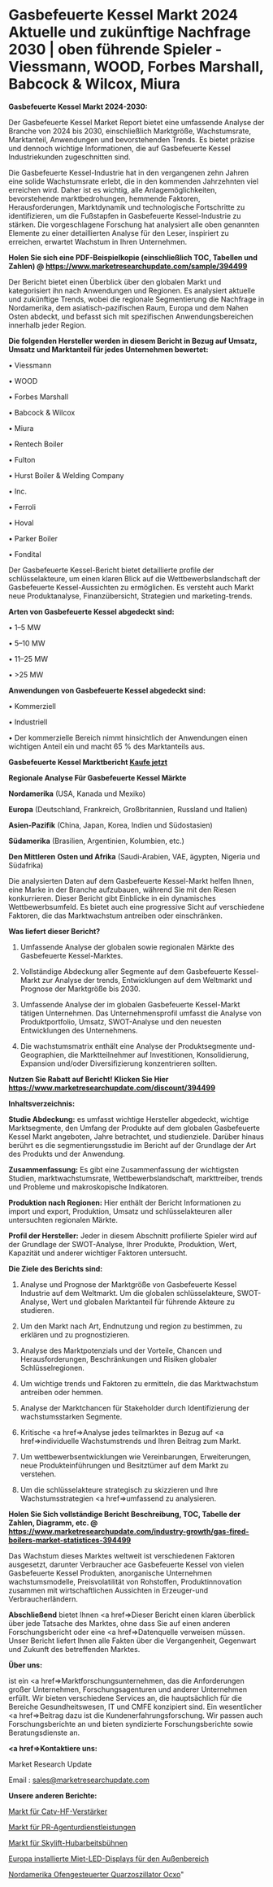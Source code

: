 # Gasbefeuerte Kessel Markt 2024 Aktuelle und zukünftige Nachfrage 2030 | oben führende Spieler - Viessmann, WOOD, Forbes Marshall, Babcock & Wilcox, Miura

<strong>Gasbefeuerte Kessel Markt 2024-2030:</strong>

Der Gasbefeuerte Kessel Market Report bietet eine umfassende Analyse der Branche von 2024 bis 2030, einschließlich Marktgröße, Wachstumsrate, Marktanteil, Anwendungen und bevorstehenden Trends. Es bietet präzise und dennoch wichtige Informationen, die auf Gasbefeuerte Kessel Industriekunden zugeschnitten sind.

Die Gasbefeuerte Kessel-Industrie hat in den vergangenen zehn Jahren eine solide Wachstumsrate erlebt, die in den kommenden Jahrzehnten viel erreichen wird. Daher ist es wichtig, alle Anlagemöglichkeiten, bevorstehende marktbedrohungen, hemmende Faktoren, Herausforderungen, Marktdynamik und technologische Fortschritte zu identifizieren, um die Fußstapfen in Gasbefeuerte Kessel-Industrie zu stärken. Die vorgeschlagene Forschung hat analysiert alle oben genannten Elemente zu einer detaillierten Analyse für den Leser, inspiriert zu erreichen, erwartet Wachstum in Ihren Unternehmen.

<strong>Holen Sie sich eine PDF-Beispielkopie (einschließlich TOC, Tabellen und Zahlen) @
</strong><strong><a href=https://www.marketresearchupdate.com/sample/394499><strong>https://www.marketresearchupdate.com/sample/394499</u></font></a></strong></strong>

Der Bericht bietet einen Überblick über den globalen Markt und kategorisiert ihn nach Anwendungen und Regionen. Es analysiert aktuelle und zukünftige Trends, wobei die regionale Segmentierung die Nachfrage in Nordamerika, dem asiatisch-pazifischen Raum, Europa und dem Nahen Osten abdeckt, und befasst sich mit spezifischen Anwendungsbereichen innerhalb jeder Region.

<strong>Die folgenden Hersteller werden in diesem Bericht in Bezug auf Umsatz, Umsatz und Marktanteil für jedes Unternehmen bewertet:</strong>

• Viessmann

• WOOD

• Forbes Marshall

• Babcock & Wilcox

• Miura

• Rentech Boiler

• Fulton

• Hurst Boiler & Welding Company

• Inc.

• Ferroli

• Hoval

• Parker Boiler

• Fondital

Der Gasbefeuerte Kessel-Bericht bietet detaillierte profile der schlüsselakteure, um einen klaren Blick auf die Wettbewerbslandschaft der Gasbefeuerte Kessel-Aussichten zu ermöglichen. Es versteht auch Markt neue Produktanalyse, Finanzübersicht, Strategien und marketing-trends.

<strong>Arten von Gasbefeuerte Kessel abgedeckt sind:</strong>

• 1–5 MW

• 5–10 MW

• 11–25 MW

• >25 MW

<strong>Anwendungen von Gasbefeuerte Kessel abgedeckt sind:</strong>

• Kommerziell

• Industriell

• Der kommerzielle Bereich nimmt hinsichtlich der Anwendungen einen wichtigen Anteil ein und macht 65 % des Marktanteils aus.

<strong>Gasbefeuerte Kessel Marktbericht <a href=https://www.marketresearchupdate.com/buynow/394499>Kaufe jetzt</a></strong>

<strong>Regionale Analyse Für Gasbefeuerte Kessel Märkte</strong>

<strong>Nordamerika</strong> (USA, Kanada und Mexiko)

<strong>Europa</strong> (Deutschland, Frankreich, Großbritannien, Russland und Italien)

<strong>Asien-Pazifik</strong> (China, Japan, Korea, Indien und Südostasien)

<strong>Südamerika</strong> (Brasilien, Argentinien, Kolumbien, etc.)

<strong>Den Mittleren</strong> <strong>Osten und Afrika</strong> (Saudi-Arabien, VAE, ägypten, Nigeria und Südafrika)

Die analysierten Daten auf dem Gasbefeuerte Kessel-Markt helfen Ihnen, eine Marke in der Branche aufzubauen, während Sie mit den Riesen konkurrieren. Dieser Bericht gibt Einblicke in ein dynamisches Wettbewerbsumfeld. Es bietet auch eine progressive Sicht auf verschiedene Faktoren, die das Marktwachstum antreiben oder einschränken.

<strong>Was liefert dieser Bericht?</strong>

1. Umfassende Analyse der globalen sowie regionalen Märkte des Gasbefeuerte Kessel-Marktes.

2. Vollständige Abdeckung aller Segmente auf dem Gasbefeuerte Kessel-Markt zur Analyse der trends, Entwicklungen auf dem Weltmarkt und Prognose der Marktgröße bis 2030.

3. Umfassende Analyse der im globalen Gasbefeuerte Kessel-Markt tätigen Unternehmen. Das Unternehmensprofil umfasst die Analyse von Produktportfolio, Umsatz, SWOT-Analyse und den neuesten Entwicklungen des Unternehmens.

4. Die wachstumsmatrix enthält eine Analyse der Produktsegmente und-Geographien, die Marktteilnehmer auf Investitionen, Konsolidierung, Expansion und/oder Diversifizierung konzentrieren sollten.

<strong>Nutzen Sie Rabatt auf Bericht! Klicken Sie Hier
</strong><strong><a href=https://www.marketresearchupdate.com/discount/394499>https://www.marketresearchupdate.com/discount/394499</b></u></font></strong></a>

<strong>Inhaltsverzeichnis:</strong>

<strong>Studie Abdeckung:</strong> es umfasst wichtige Hersteller abgedeckt, wichtige Marktsegmente, den Umfang der Produkte auf dem globalen Gasbefeuerte Kessel Markt angeboten, Jahre betrachtet, und studienziele. Darüber hinaus berührt es die segmentierungsstudie im Bericht auf der Grundlage der Art des Produkts und der Anwendung.

<strong>Zusammenfassung:</strong> Es gibt eine Zusammenfassung der wichtigsten Studien, marktwachstumsrate, Wettbewerbslandschaft, markttreiber, trends und Probleme und makroskopische Indikatoren.

<strong>Produktion nach Regionen:</strong> Hier enthält der Bericht Informationen zu import und export, Produktion, Umsatz und schlüsselakteuren aller untersuchten regionalen Märkte.

<strong>Profil der Hersteller:</strong> Jeder in diesem Abschnitt profilierte Spieler wird auf der Grundlage der SWOT-Analyse, Ihrer Produkte, Produktion, Wert, Kapazität und anderer wichtiger Faktoren untersucht.

<strong>Die Ziele des Berichts sind:</strong>

1) Analyse und Prognose der Marktgröße von Gasbefeuerte Kessel Industrie auf dem Weltmarkt.
Um die globalen schlüsselakteure, SWOT-Analyse, Wert und globalen Marktanteil für führende Akteure zu studieren.

2) Um den Markt nach Art, Endnutzung und region zu bestimmen, zu erklären und zu prognostizieren.

3) Analyse des Marktpotenzials und der Vorteile, Chancen und Herausforderungen, Beschränkungen und Risiken globaler Schlüsselregionen.

4) Um wichtige trends und Faktoren zu ermitteln, die das Marktwachstum antreiben oder hemmen.

5) Analyse der Marktchancen für Stakeholder durch Identifizierung der wachstumsstarken Segmente.

6) Kritische <a href=>Analyse</a> jedes teilmarktes in Bezug auf <a href=>individuelle</a> Wachstumstrends und Ihren Beitrag zum Markt.

7) Um wettbewerbsentwicklungen wie Vereinbarungen, Erweiterungen, neue Produkteinführungen und Besitztümer auf dem Markt zu verstehen.

8) Um die schlüsselakteure strategisch zu skizzieren und Ihre Wachstumsstrategien <a href=>umfassend</a> zu analysieren.

<strong>Holen Sie Sich vollständige Bericht Beschreibung, TOC, Tabelle der Zahlen, Diagramm, etc. @ </strong><strong><a href=https://www.marketresearchupdate.com/industry-growth/gas-fired-boilers-market-statistices-394499>https://www.marketresearchupdate.com/industry-growth/gas-fired-boilers-market-statistices-394499</a></font></strong>

Das Wachstum dieses Marktes weltweit ist verschiedenen Faktoren ausgesetzt, darunter Verbraucher ace Gasbefeuerte Kessel von vielen Gasbefeuerte Kessel Produkten, anorganische Unternehmen wachstumsmodelle, Preisvolatilität von Rohstoffen, Produktinnovation zusammen mit wirtschaftlichen Aussichten in Erzeuger-und Verbraucherländern.

<strong>Abschließend</strong> bietet Ihnen <a href=>Dieser</a> Bericht einen klaren überblick über jede Tatsache des Marktes, ohne dass Sie auf einen anderen Forschungsbericht oder eine <a href=>Datenquelle</a> verweisen müssen. Unser Bericht liefert Ihnen alle Fakten über die Vergangenheit, Gegenwart und Zukunft des betreffenden Marktes.

<strong>Über uns:</strong>

 ist ein <a href=>Marktfors</a>chungsunternehmen, das die Anforderungen großer Unternehmen, Forschungsagenturen und anderer Unternehmen erfüllt. Wir bieten verschiedene Services an, die hauptsächlich für die Bereiche Gesundheitswesen, IT und CMFE konzipiert sind. Ein wesentlicher <a href=>Beitrag</a> dazu ist die Kundenerfahrungsforschung. Wir passen auch Forschungsberichte an und bieten syndizierte Forschungsberichte sowie Beratungsdienste an.

<strong><a href=>Kontaktiere uns:</a></strong>

Market Research Update

Email : sales@marketresearchupdate.com

<strong>Unsere anderen Berichte:</strong>

<a href=https://www.linkedin.com/pulse/catv-rf-amplifiers-market-2023-size-growth-trends-cost>Markt für Catv-HF-Verstärker</a>

<a href=https://www.linkedin.com/pulse/public-relation-agency-service-market-analysis-segment>Markt für PR-Agenturdienstleistungen</a>

<a href=https://www.linkedin.com/pulse/skylift-aerial-platforms-market-analysis-segment>Markt für Skylift-Hubarbeitsbühnen</a>

<a href=https://www.linkedin.com/pulse/europe-installed-rental-outdoor-led-displays>Europa installierte Miet-LED-Displays für den Außenbereich</a>

<a href=https://www.linkedin.com/pulse/north-america-oven-controlled-crystal-oscillator-ocxo>Nordamerika Ofengesteuerter Quarzoszillator Ocxo</a>"
